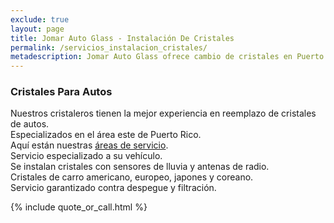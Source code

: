```yaml
---
exclude: true
layout: page
title: Jomar Auto Glass - Instalación De Cristales
permalink: /servicios_instalacion_cristales/
metadescription: Jomar Auto Glass ofrece cambio de cristales en Puerto Rico (Vieques por cita). Con los mejores precios, servicio garantizado a domicilio y satisfacción garantizada.
---
```


<h3>Cristales Para Autos</h3>

Nuestros cristaleros tienen la mejor experiencia en reemplazo de cristales de autos. <br/> 
Especializados en el área este de Puerto Rico.<br/>
Aquí están nuestras <a href="{{ site.baseurl }}/news/2018/09/09/servicio-a-domicilio.html#service_areas" title="Areas De Servicio">áreas de servicio</a>. <br/>
Servicio especializado a su vehículo.<br/>
Se instalan cristales con sensores de lluvia y antenas de radio.<br/>
Cristales de carro americano, europeo, japones y coreano.<br/>
Servicio garantizado contra despegue y filtración.<br/>

{% include quote_or_call.html %}
